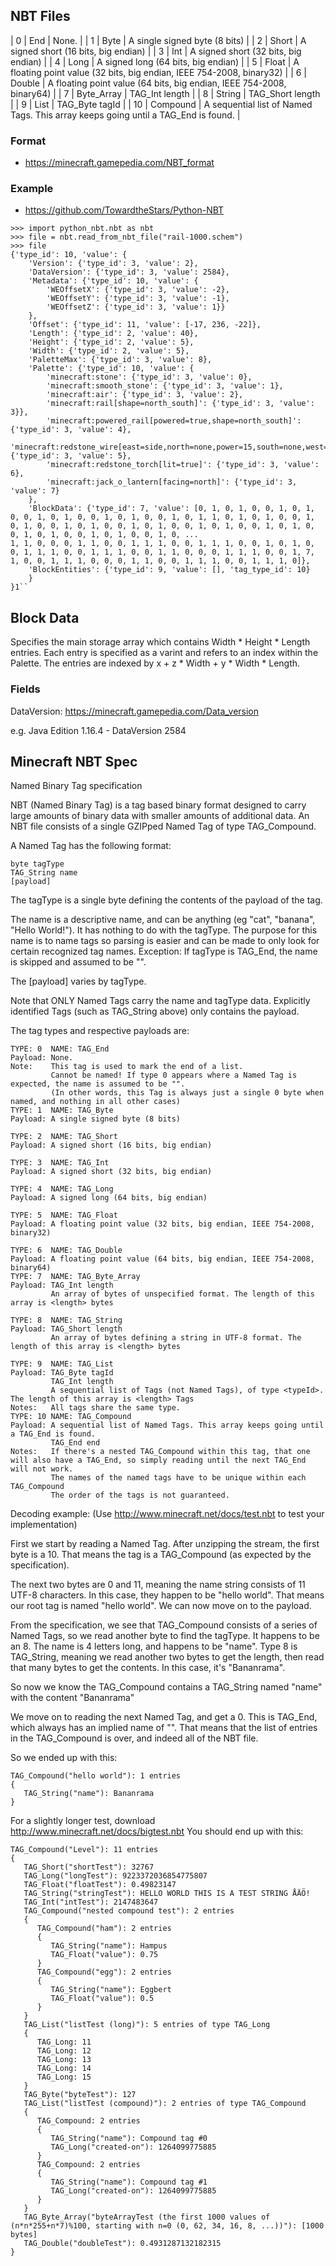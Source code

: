 

## NBT Files

| 0  | End        | None. | 
| 1  | Byte       | A single signed byte (8 bits) | 
| 2  | Short      | A signed short (16 bits, big endian) | 
| 3  | Int        | A signed short (32 bits, big endian) | 
| 4  | Long       | A signed long (64 bits, big endian) | 
| 5  | Float      | A floating point value (32 bits, big endian, IEEE 754-2008, binary32) | 
| 6  | Double     | A floating point value (64 bits, big endian, IEEE 754-2008, binary64) | 
| 7  | Byte_Array | TAG_Int length  | 
| 8  | String     | TAG_Short length  | 
| 9  | List       | TAG_Byte tagId |
| 10 | Compound   | A sequential list of Named Tags. This array keeps going until a TAG_End is found. |

### Format

* https://minecraft.gamepedia.com/NBT_format

### Example

* https://github.com/TowardtheStars/Python-NBT

```
>>> import python_nbt.nbt as nbt
>>> file = nbt.read_from_nbt_file("rail-1000.schem")
>>> file
{'type_id': 10, 'value': {
    'Version': {'type_id': 3, 'value': 2}, 
    'DataVersion': {'type_id': 3, 'value': 2584}, 
    'Metadata': {'type_id': 10, 'value': {
        'WEOffsetX': {'type_id': 3, 'value': -2}, 
        'WEOffsetY': {'type_id': 3, 'value': -1}, 
        'WEOffsetZ': {'type_id': 3, 'value': 1}}
    }, 
    'Offset': {'type_id': 11, 'value': [-17, 236, -22]},
    'Length': {'type_id': 2, 'value': 40}, 
    'Height': {'type_id': 2, 'value': 5}, 
    'Width': {'type_id': 2, 'value': 5}, 
    'PaletteMax': {'type_id': 3, 'value': 8}, 
    'Palette': {'type_id': 10, 'value': {
        'minecraft:stone': {'type_id': 3, 'value': 0}, 
        'minecraft:smooth_stone': {'type_id': 3, 'value': 1}, 
        'minecraft:air': {'type_id': 3, 'value': 2}, 
        'minecraft:rail[shape=north_south]': {'type_id': 3, 'value': 3}},
        'minecraft:powered_rail[powered=true,shape=north_south]': {'type_id': 3, 'value': 4}, 
        'minecraft:redstone_wire[east=side,north=none,power=15,south=none,west=side]': {'type_id': 3, 'value': 5},
        'minecraft:redstone_torch[lit=true]': {'type_id': 3, 'value': 6}, 
        'minecraft:jack_o_lantern[facing=north]': {'type_id': 3, 'value': 7}
    }, 
    'BlockData': {'type_id': 7, 'value': [0, 1, 0, 1, 0, 0, 1, 0, 1, 0, 0, 1, 0, 1, 0, 0, 1, 0, 1, 0, 0, 1, 0, 1, 1, 0, 1, 0, 1, 0, 0, 1, 0, 1, 0, 0, 1, 0, 1, 0, 0, 1, 0, 1, 0, 0, 1, 0, 1, 0, 0, 1, 0, 1, 0, 0, 1, 0, 1, 0, 0, 1, 0, 1, 0, 0, 1, 0, ...
1, 1, 0, 0, 0, 1, 1, 0, 0, 1, 1, 1, 0, 0, 1, 1, 1, 0, 0, 1, 0, 1, 0, 0, 1, 1, 1, 0, 0, 1, 1, 1, 0, 0, 1, 1, 0, 0, 0, 1, 1, 1, 0, 0, 1, 7, 1, 0, 0, 1, 1, 1, 0, 0, 0, 1, 1, 0, 0, 1, 1, 1, 0, 0, 1, 1, 1, 0]}, 
    'BlockEntities': {'type_id': 9, 'value': [], 'tag_type_id': 10}
    }
}1``
```

## Block Data

Specifies the main storage array which contains Width * Height * Length entries. Each entry is specified as a varint and refers to an index within the Palette. The entries are indexed by x + z * Width + y * Width * Length.

### Fields

DataVersion: https://minecraft.gamepedia.com/Data_version

e.g. Java Edition 1.16.4  - DataVersion 2584

## Minecraft NBT Spec

Named Binary Tag specification

NBT (Named Binary Tag) is a tag based binary format designed to carry large amounts of binary data with smaller amounts of additional data.
An NBT file consists of a single GZIPped Named Tag of type TAG_Compound.

A Named Tag has the following format:

    byte tagType
    TAG_String name
    [payload] 
The tagType is a single byte defining the contents of the payload of the tag.

The name is a descriptive name, and can be anything (eg "cat", "banana", "Hello World!"). It has nothing to do with the tagType.
The purpose for this name is to name tags so parsing is easier and can be made to only look for certain recognized tag names.
Exception: If tagType is TAG_End, the name is skipped and assumed to be "".

The [payload] varies by tagType.

Note that ONLY Named Tags carry the name and tagType data. Explicitly identified Tags (such as TAG_String above) only contains the payload.

The tag types and respective payloads are:

    TYPE: 0  NAME: TAG_End
    Payload: None.
    Note:    This tag is used to mark the end of a list.
             Cannot be named! If type 0 appears where a Named Tag is expected, the name is assumed to be "".
             (In other words, this Tag is always just a single 0 byte when named, and nothing in all other cases) 
    TYPE: 1  NAME: TAG_Byte
    Payload: A single signed byte (8 bits)

    TYPE: 2  NAME: TAG_Short
    Payload: A signed short (16 bits, big endian)

    TYPE: 3  NAME: TAG_Int
    Payload: A signed short (32 bits, big endian)

    TYPE: 4  NAME: TAG_Long
    Payload: A signed long (64 bits, big endian)

    TYPE: 5  NAME: TAG_Float
    Payload: A floating point value (32 bits, big endian, IEEE 754-2008, binary32)

    TYPE: 6  NAME: TAG_Double
    Payload: A floating point value (64 bits, big endian, IEEE 754-2008, binary64) 
    TYPE: 7  NAME: TAG_Byte_Array
    Payload: TAG_Int length 
             An array of bytes of unspecified format. The length of this array is <length> bytes

    TYPE: 8  NAME: TAG_String
    Payload: TAG_Short length 
             An array of bytes defining a string in UTF-8 format. The length of this array is <length> bytes

    TYPE: 9  NAME: TAG_List
    Payload: TAG_Byte tagId
             TAG_Int length
             A sequential list of Tags (not Named Tags), of type <typeId>. The length of this array is <length> Tags
    Notes:   All tags share the same type. 
    TYPE: 10 NAME: TAG_Compound
    Payload: A sequential list of Named Tags. This array keeps going until a TAG_End is found.
             TAG_End end
    Notes:   If there's a nested TAG_Compound within this tag, that one will also have a TAG_End, so simply reading until the next TAG_End will not work.
             The names of the named tags have to be unique within each TAG_Compound
             The order of the tags is not guaranteed.

Decoding example:
(Use http://www.minecraft.net/docs/test.nbt to test your implementation)

First we start by reading a Named Tag.
After unzipping the stream, the first byte is a 10. That means the tag is a TAG_Compound (as expected by the specification).

The next two bytes are 0 and 11, meaning the name string consists of 11 UTF-8 characters. In this case, they happen to be "hello world".
That means our root tag is named "hello world". We can now move on to the payload.

From the specification, we see that TAG_Compound consists of a series of Named Tags, so we read another byte to find the tagType.
It happens to be an 8. The name is 4 letters long, and happens to be "name". Type 8 is TAG_String, meaning we read another two bytes to get the length,
then read that many bytes to get the contents. In this case, it's "Bananrama".

So now we know the TAG_Compound contains a TAG_String named "name" with the content "Bananrama"

We move on to reading the next Named Tag, and get a 0. This is TAG_End, which always has an implied name of "". That means that the list of entries
in the TAG_Compound is over, and indeed all of the NBT file.

So we ended up with this:

	TAG_Compound("hello world"): 1 entries
	{
	   TAG_String("name"): Bananrama
	}

For a slightly longer test, download http://www.minecraft.net/docs/bigtest.nbt
You should end up with this:

	TAG_Compound("Level"): 11 entries
	{
	   TAG_Short("shortTest"): 32767
	   TAG_Long("longTest"): 9223372036854775807
	   TAG_Float("floatTest"): 0.49823147
	   TAG_String("stringTest"): HELLO WORLD THIS IS A TEST STRING ÅÄÖ!
	   TAG_Int("intTest"): 2147483647
	   TAG_Compound("nested compound test"): 2 entries
	   {
	      TAG_Compound("ham"): 2 entries
	      {
	         TAG_String("name"): Hampus
	         TAG_Float("value"): 0.75
	      }
	      TAG_Compound("egg"): 2 entries
	      {
	         TAG_String("name"): Eggbert
	         TAG_Float("value"): 0.5
	      }
	   }
	   TAG_List("listTest (long)"): 5 entries of type TAG_Long
	   {
	      TAG_Long: 11
	      TAG_Long: 12
	      TAG_Long: 13
	      TAG_Long: 14
	      TAG_Long: 15
	   }
	   TAG_Byte("byteTest"): 127
	   TAG_List("listTest (compound)"): 2 entries of type TAG_Compound
	   {
	      TAG_Compound: 2 entries
	      {
	         TAG_String("name"): Compound tag #0
	         TAG_Long("created-on"): 1264099775885
	      }
	      TAG_Compound: 2 entries
	      {
	         TAG_String("name"): Compound tag #1
	         TAG_Long("created-on"): 1264099775885
	      }
	   }
	   TAG_Byte_Array("byteArrayTest (the first 1000 values of (n*n*255+n*7)%100, starting with n=0 (0, 62, 34, 16, 8, ...))"): [1000 bytes]
	   TAG_Double("doubleTest"): 0.4931287132182315
	}
